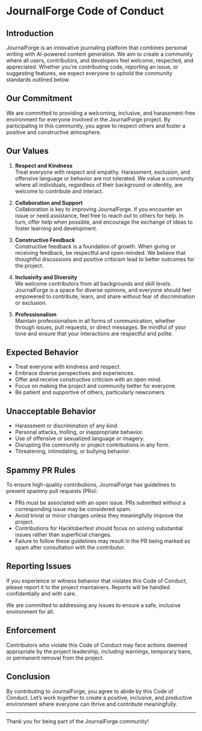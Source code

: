# JournalForge Code of Conduct

## Introduction

JournalForge is an innovative journaling platform that combines personal writing with AI-powered content generation. We aim to create a community where all users, contributors, and developers feel welcome, respected, and appreciated. Whether you’re contributing code, reporting an issue, or suggesting features, we expect everyone to uphold the community standards outlined below.

## Our Commitment

We are committed to providing a welcoming, inclusive, and harassment-free environment for everyone involved in the JournalForge project. By participating in this community, you agree to respect others and foster a positive and constructive atmosphere.

## Our Values

1. **Respect and Kindness**  
   Treat everyone with respect and empathy. Harassment, exclusion, and offensive language or behavior are not tolerated. We value a community where all individuals, regardless of their background or identity, are welcome to contribute and interact.

2. **Collaboration and Support**  
   Collaboration is key to improving JournalForge. If you encounter an issue or need assistance, feel free to reach out to others for help. In turn, offer help when possible, and encourage the exchange of ideas to foster learning and development.

3. **Constructive Feedback**  
   Constructive feedback is a foundation of growth. When giving or receiving feedback, be respectful and open-minded. We believe that thoughtful discussions and positive criticism lead to better outcomes for the project.

4. **Inclusivity and Diversity**  
   We welcome contributors from all backgrounds and skill levels. JournalForge is a space for diverse opinions, and everyone should feel empowered to contribute, learn, and share without fear of discrimination or exclusion.

5. **Professionalism**  
   Maintain professionalism in all forms of communication, whether through issues, pull requests, or direct messages. Be mindful of your tone and ensure that your interactions are respectful and polite.

## Expected Behavior

- Treat everyone with kindness and respect.
- Embrace diverse perspectives and experiences.
- Offer and receive constructive criticism with an open mind.
- Focus on making the project and community better for everyone.
- Be patient and supportive of others, particularly newcomers.

## Unacceptable Behavior

- Harassment or discrimination of any kind.
- Personal attacks, trolling, or inappropriate behavior.
- Use of offensive or sexualized language or imagery.
- Disrupting the community or project contributions in any form.
- Threatening, intimidating, or bullying behavior.

## Spammy PR Rules

To ensure high-quality contributions, JournalForge has guidelines to prevent spammy pull requests (PRs):

- PRs must be associated with an open issue. PRs submitted without a corresponding issue may be considered spam.
- Avoid trivial or minor changes unless they meaningfully improve the project.
- Contributions for Hacktoberfest should focus on solving substantial issues rather than superficial changes.
- Failure to follow these guidelines may result in the PR being marked as spam after consultation with the contributor.

## Reporting Issues

If you experience or witness behavior that violates this Code of Conduct, please report it to the project maintainers. Reports will be handled confidentially and with care.

We are committed to addressing any issues to ensure a safe, inclusive environment for all.

## Enforcement

Contributors who violate this Code of Conduct may face actions deemed appropriate by the project leadership, including warnings, temporary bans, or permanent removal from the project.

## Conclusion

By contributing to JournalForge, you agree to abide by this Code of Conduct. Let’s work together to create a positive, inclusive, and productive environment where everyone can thrive and contribute meaningfully.

---

Thank you for being part of the JournalForge community!
